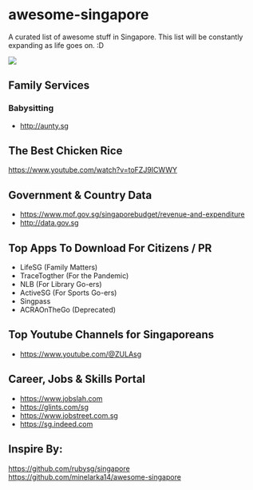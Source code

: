 # awesome-singapore

A curated list of awesome stuff in Singapore. This list will be constantly expanding as life goes on. :D

![](https://www.crossed-flag-pins.com/animated-flag-gif/gifs/Singapore_240-animated-flag-gifs.gif)

## Family Services

### Babysitting
- http://aunty.sg

## The Best Chicken Rice

https://www.youtube.com/watch?v=toFZJ9ICWWY

## Government & Country Data

- https://www.mof.gov.sg/singaporebudget/revenue-and-expenditure
- http://data.gov.sg

## Top Apps To Download For Citizens / PR

- LifeSG (Family Matters)
- TraceTogther (For the Pandemic)
- NLB (For Library Go-ers)
- ActiveSG (For Sports Go-ers)
- Singpass
- ACRAOnTheGo (Deprecated)

## Top Youtube Channels for Singaporeans

- https://www.youtube.com/@ZULAsg

## Career, Jobs & Skills Portal

- https://www.jobslah.com
- https://glints.com/sg
- https://www.jobstreet.com.sg
- https://sg.indeed.com

## Inspire By:
https://github.com/rubysg/singapore
https://github.com/minelarka14/awesome-singapore
